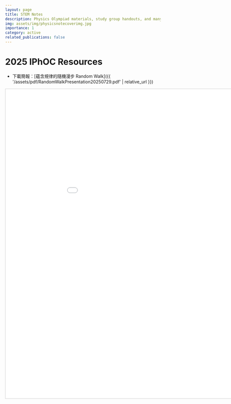 ```yaml
---
layout: page
title: STEM Notes
description: Physics Olympiad materials, study group handouts, and many more.
img: assets/img/physicsnotecoverimg.jpg
importance: 1
category: active
related_publications: false
---
```


# 2025 IPhOC Resources
- 下載簡報：[蘊含規律的隨機漫步 Random Walk]({{ '/assets/pdf/RandomWalkPresentation20250729.pdf' | relative_url }})

<iframe
  src="{{ '/assets/pdf/RandomWalkPresentation20250729.pdf' | relative_url }}"
  width="1000"
  height="1000"
  style="border:1px solid #ccc"
  allowfullscreen>
  <p>若瀏覽器不支援內嵌 PDF，請 <a href="{{ '/assets/pdf/RandomWalkPresentation20250729.pdf' | relative_url }}">下載 PDF</a>。</p>
</iframe>
